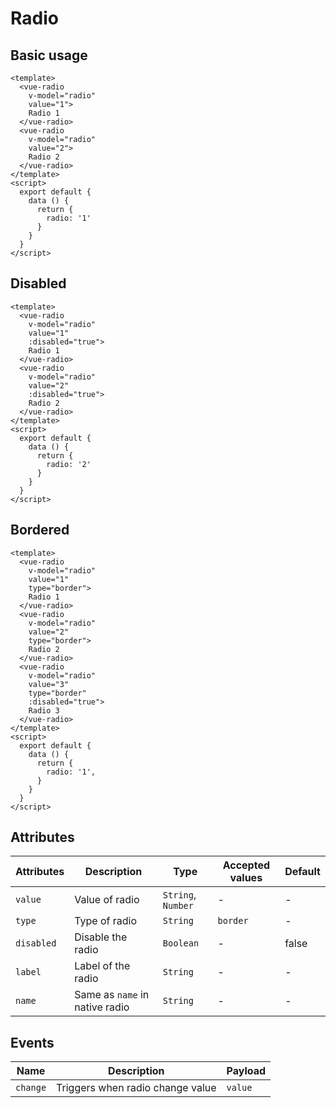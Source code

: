 # Radio

## Basic usage

```example
<template>
  <vue-radio
    v-model="radio"
    value="1">
    Radio 1
  </vue-radio>
  <vue-radio
    v-model="radio"
    value="2">
    Radio 2
  </vue-radio>
</template>
<script>
  export default {
    data () {
      return {
        radio: '1'
      }
    }
  }
</script>
```

## Disabled

```example
<template>
  <vue-radio
    v-model="radio"
    value="1"
    :disabled="true">
    Radio 1
  </vue-radio>
  <vue-radio
    v-model="radio"
    value="2"
    :disabled="true">
    Radio 2
  </vue-radio>
</template>
<script>
  export default {
    data () {
      return {
        radio: '2'
      }
    }
  }
</script>
```

## Bordered

```example
<template>
  <vue-radio
    v-model="radio"
    value="1"
    type="border">
    Radio 1
  </vue-radio>
  <vue-radio
    v-model="radio"
    value="2"
    type="border">
    Radio 2
  </vue-radio>
  <vue-radio
    v-model="radio"
    value="3"
    type="border"
    :disabled="true">
    Radio 3
  </vue-radio>
</template>
<script>
  export default {
    data () {
      return {
        radio: '1',
      }
    }
  }
</script>
```

## Attributes

| Attributes | Description                    | Type               | Accepted values | Default |
| ---------- | ------------------------------ | ------------------ | --------------- | ------- |
| `value`    | Value of radio                 | `String`, `Number` | -               | -       |
| `type`     | Type of radio                  | `String`           | `border`        | -       |
| `disabled` | Disable the radio              | `Boolean`          | -               | false   |
| `label`    | Label of the radio             | `String`           | -               | -       |
| `name`     | Same as `name` in native radio | `String`           | -               | -       |

## Events

| Name     | Description                      | Payload |
| -------- | -------------------------------- | ------- |
| `change` | Triggers when radio change value | `value` |

